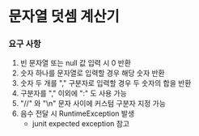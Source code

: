 # 문자열 덧셈 계산기

### 요구 사항

1. 빈 문자열 또는 null 값 입력 시 0 반환
2. 숫자 하나를 문자열로 입력할 경우 해당 숫자 반환
3. 숫자 두 개를 "," 구분자로 입력할 경우 두 숫자의 합을 반환
4. 구분자를 "," 이외에 ":" 도 사용 가능
5. "//" 와 "\n" 문자 사이에 커스텀 구분자 지정 가능
6. 음수 전달 시 RuntimeException 발생
    - junit expected exception 참고